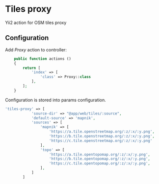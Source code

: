 # Tiles proxy

Yii2 action for OSM tiles proxy

## Configuration
Add _Proxy_ action to controller:

```php
    public function actions ()
    {
        return [
            'index' => [
                'class' => Proxy::class
            ],
        ];
    }
```

Configuration is stored into params configuration.


```php
'tiles-proxy' => [
            'source-dir' => "@app/web/tiles/:source",
            'default-source' => 'mapnik',
            'sources' => [
                'mapnik' => [
                    'https://a.tile.openstreetmap.org/:z/:x/:y.png',
                    'https://b.tile.openstreetmap.org/:z/:x/:y.png',
                    'https://c.tile.openstreetmap.org/:z/:x/:y.png'
                ],
                'topo' => [
                    'https://a.tile.opentopomap.org/:z/:x/:y.png',
                    'https://b.tile.opentopomap.org/:z/:x/:y.png',
                    'https://c.tile.opentopomap.org/:z/:x/:y.png',
                ],
            ]
        ]
```
